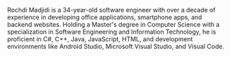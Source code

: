 Rochdi Madjidi is a 34-year-old software engineer with over a decade of experience in developing 
office applications, smartphone apps, and backend websites. Holding a Master's degree in 
Computer Science with a specialization in Software Engineering and Information Technology,
he is proficient in C#, C++, Java, JavaScript, HTML, and development environments like
Android Studio, Microsoft Visual Studio, and Visual Code.
